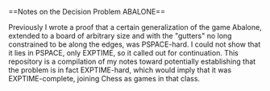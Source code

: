 ==Notes on the Decision Problem ABALONE==

Previously I wrote a proof that a certain generalization of the game Abalone, extended to a board of arbitrary size and with the "gutters" no long constrained to be along the edges, was PSPACE-hard. I could not show that it lies in PSPACE, only EXPTIME, so it called out for continuation. This repository is a compilation of my notes toward potentially establishing that the problem is in fact EXPTIME-hard, which would imply that it was EXPTIME-complete, joining Chess as games in that class.
